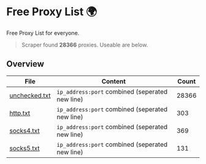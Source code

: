 
# Free Proxy List 🌍

Free Proxy List for everyone.
> Scraper found **28366** proxies. Useable are below.

## Overview

|File|Content|Count|
|----|-------|-----|
|[unchecked.txt](https://raw.githubusercontent.com/yemixzy/proxy-list/main/proxies/unchecked.txt)|`ip_address:port` combined (seperated new line)|28366|
|[http.txt](https://raw.githubusercontent.com/yemixzy/proxy-list/main/proxies/http.txt)|`ip_address:port` combined (seperated new line)|303|
|[socks4.txt](https://raw.githubusercontent.com/yemixzy/proxy-list/main/proxies/socks4.txt)|`ip_address:port` combined (seperated new line)|369|
|[socks5.txt](https://raw.githubusercontent.com/yemixzy/proxy-list/main/proxies/socks5.txt)|`ip_address:port` combined (seperated new line)|131|

